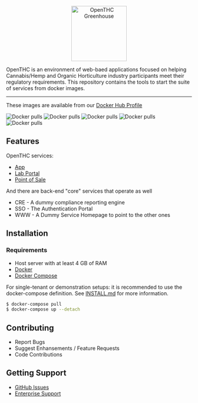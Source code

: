 <p align="center">
	<img src="https://cdn.openthc.com/img/logo.png" height="150" alt="OpenTHC Greenhouse">
</p>

OpenTHC is an environment of web-baed applications focused on helping Cannabis/Hemp and Organic Horticulture industry participants meet their regulatory requirements.
This repository contains the tools to start the suite of services from docker images.

---

These images are available from our [Docker Hub Profile](https://hub.docker.com/u/openthc)

![Docker pulls](https://img.shields.io/docker/pulls/openthc/app.svg?style=for-the-badge)
![Docker pulls](https://img.shields.io/docker/pulls/openthc/cre.svg?style=for-the-badge)
![Docker pulls](https://img.shields.io/docker/pulls/openthc/lab.svg?style=for-the-badge)
![Docker pulls](https://img.shields.io/docker/pulls/openthc/pos.svg?style=for-the-badge)
![Docker pulls](https://img.shields.io/docker/pulls/openthc/sql.svg?style=for-the-badge)


## Features

OpenTHC services:

- [App](https://github.com/openthc/app)
- [Lab Portal](https://github.com/openthc/lab)
- [Point of Sale](https://github.com/openthc/pos)

And there are back-end "core" services that operate as well

- CRE - A dummy compliance reporting engine
- SSO - The Authentication Portal
- WWW - A Dummy Service Homepage to point to the other ones


## Installation

### Requirements

- Host server with at least 4 GB of RAM
- [Docker](https://docs.docker.com/engine/)
- [Docker Compose](https://docs.docker.com/compose/)

For single-tenant or demonstration setups: it is recommended to use the docker-compose definition. See [INSTALL.md](./INSTALL.md) for more information.

```bash
$ docker-compose pull
$ docker-compose up --detach
```


## Contributing

- Report Bugs
- Suggest Enhansements / Feature Requests
- Code Contributions

## Getting Support

- [GitHub Issues](https://github.com/openthc/docker/issues)
- [Enterprise Support](https://openthc.com/help)
